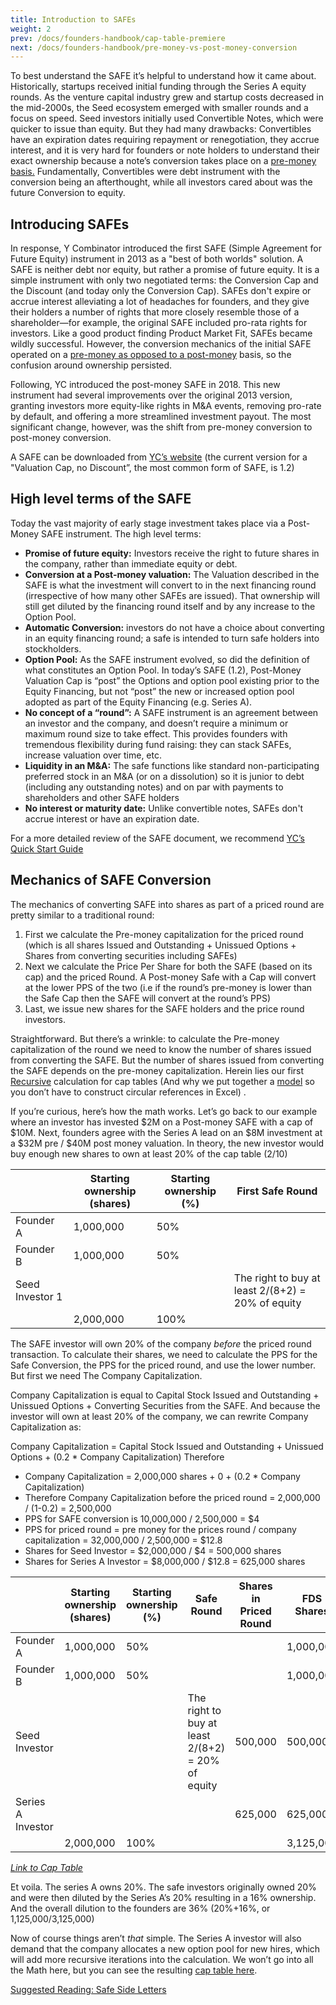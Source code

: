 ```yaml
---
title: Introduction to SAFEs
weight: 2
prev: /docs/founders-handbook/cap-table-premiere
next: /docs/founders-handbook/pre-money-vs-post-money-conversion
---
```



To best understand the SAFE it’s helpful to understand how it came about. Historically, startups received initial funding through the Series A equity rounds. As the venture capital industry grew and startup costs decreased in the mid-2000s, the Seed ecosystem emerged with smaller rounds and a focus on speed. Seed investors initially used Convertible Notes, which were quicker to issue than equity.  But they had many drawbacks: Convertibles have an expiration dates requiring repayment or renegotiation, they accrue interest, and it is very hard for founders or note holders to understand their exact ownership because a note’s conversion takes place on a [pre-money basis.](../pre-money-vs-post-money-conversion/) Fundamentally, Convertibles were debt instrument with the conversion being an afterthought, while all investors cared about was the future Conversion to equity.

## Introducing SAFEs

In response, Y Combinator introduced the first SAFE (Simple Agreement for Future Equity) instrument in 2013 as a "best of both worlds" solution. A SAFE is neither debt nor equity, but rather a promise of future equity. It is a simple instrument with only two negotiated terms: the Conversion Cap and the Discount (and today only the Conversion Cap). SAFEs don't expire or accrue interest alleviating a lot of headaches for founders, and they give their holders a number of rights that more closely resemble those of a shareholder—for example, the original SAFE included pro-rata rights for investors.  Like a good product finding Product Market Fit, SAFEs became wildly successful. However, the conversion mechanics of the initial SAFE operated on a [pre-money as opposed to a post-money](../pre-money-vs-post-money-conversion/) basis, so the confusion around ownership persisted.

Following, YC introduced the post-money SAFE in 2018. This new instrument had several improvements over the original 2013 version, granting investors more equity-like rights in M&A events, removing pro-rate by default, and offering a more streamlined investment payout. The most significant change, however, was the shift from pre-money conversion to post-money conversion.

A SAFE can be downloaded from [YC’s website](https://www.ycombinator.com/documents) (the current version for a "Valuation Cap, no Discount”, the most common form of SAFE, is 1.2) 

## High level terms of the SAFE

Today the vast majority of early stage investment takes place via a Post-Money SAFE instrument.  The high level terms: 

- **Promise of future equity:** Investors receive the right to future shares in the company, rather than immediate equity or debt.
- **Conversion at a Post-money valuation:** The Valuation described in the SAFE is what the investment will convert to in the next financing round (irrespective of how many other SAFEs are issued). That ownership will still get diluted by the financing round itself and by any increase to the Option Pool.
- **Automatic Conversion:** investors do not have a choice about converting in an equity financing round; a safe is intended to turn safe holders into stockholders.
- **Option Pool:** As the SAFE instrument evolved, so did the definition of what constitutes an Option Pool. In today’s SAFE (1.2),  Post-Money Valuation Cap is “post” the Options and option pool existing prior to the Equity Financing, but not “post” the new or increased option pool adopted as part of the Equity Financing (e.g. Series A).
- **No concept of a “round”:** A SAFE instrument is an agreement between an investor and the company, and doesn’t require a minimum or maximum round size to take effect. This provides founders with tremendous flexibility during fund raising: they can stack SAFEs, increase valuation over time, etc.
- **Liquidity in an M&A:**  The safe functions like standard non-participating preferred stock in an M&A (or on a dissolution) so it is junior to debt (including any outstanding notes) and on par with payments to shareholders and other SAFE holders
- **No interest or maturity date:** Unlike convertible notes, SAFEs don't accrue interest or have an expiration date.

For a more detailed review of the SAFE document, we recommend [YC’s Quick Start Guide](https://bookface-static.ycombinator.com/assets/ycdc/Website%20User%20Guide%20Feb%202023%20-%20final-28acf9a3b938e643cc270b7da514194d5c271359be25b631b025605673fa9f95.pdf)

## Mechanics of SAFE Conversion

The mechanics of converting SAFE into shares as part of a priced round are pretty similar to a traditional round: 

1. First we calculate the Pre-money capitalization for the priced round (which is all shares Issued and Outstanding + Unissued Options + Shares from converting securities including SAFEs)
2. Next we calculate the Price Per Share  for both the SAFE (based on its cap) and the priced Round. A Post-money Safe with a Cap will convert at the lower PPS of the two (i.e if the round’s pre-money is lower than the Safe Cap then the SAFE will convert at the round’s PPS) 
3. Last, we issue new shares for the SAFE holders and the price round investors. 

Straightforward. But there’s a wrinkle: to calculate the Pre-money capitalization of the round we need to know the number of shares issued from converting the SAFE.  But the number of shares issued from converting the SAFE depends on the pre-money capitalization. Herein lies our first [Recursive](https://en.wikipedia.org/wiki/Recursion) calculation for cap tables (And why we put together a [model](/docs/cap-table-worksheet) so you don’t have to construct circular references in Excel) .  

If you’re curious, here’s how the math works. Let’s go back to our example where an investor has invested $2M on a Post-money SAFE with a cap of $10M.  Next, founders agree with the Series A lead on an $8M investment at a $32M pre / $40M post money valuation. In theory, the new investor would buy enough new shares to own at least 20% of the cap table (2/10)

|  | Starting ownership (shares) | Starting ownership (%) | First Safe Round |
| --- | --- | --- | --- |
| Founder A | 1,000,000 | 50%  |  |
| Founder B | 1,000,000 | 50% |  |
| Seed Investor 1 |  |  | The right to buy at least 2/(8+2) = 20% of equity  |
|  | 2,000,000 | 100% |  |

The SAFE investor will own 20% of the company *before* the priced round transaction.  To calculate their shares, we need to calculate the PPS for the Safe Conversion,  the PPS for the priced round, and use the lower number.  But first we need The Company Capitalization.

Company Capitalization is equal to Capital Stock Issued and Outstanding + Unissued Options + Converting Securities from the SAFE.  And because the investor will own at least 20% of the company, we can rewrite Company Capitalization as:

Company Capitalization = Capital Stock Issued and Outstanding + Unissued Options +  (0.2 * Company Capitalization) 
Therefore

- Company Capitalization = 2,000,000 shares + 0 + (0.2 * Company Capitalization)
- Therefore Company Capitalization before the priced round  = 2,000,000 / (1-0.2) = 2,500,000
- PPS for SAFE conversion is 10,000,000 / 2,500,000 = $4
- PPS for priced round = pre money for the prices round / company capitalization = 32,000,000 / 2,500,000 = $12.8
- Shares for Seed Investor  = $2,000,000 / $4  = 500,000 shares
- Shares for Series A Investor = $8,000,000 / $12.8 = 625,000 shares

|  | Starting ownership (shares) | Starting ownership (%) | Safe Round | Shares in Priced Round | FDS Shares  | FDS % |
| --- | --- | --- | --- | --- | --- | --- |
| Founder A | 1,000,000 | 50%  |  |  | 1,000,000 | 32% |
| Founder B | 1,000,000 | 50% |  |  | 1,000,000 | 32% |
| Seed Investor  |  |  | The right to buy at least 2/(8+2) = 20% of equity  | 500,000  | 500,000  | 16% |
| Series A Investor |  |  |  | 625,000 | 625,000 | 20% |
|  | 2,000,000 | 100% |  |  | 3,125,000 |  |

[*Link to Cap Table*](/docs/cap-table-worksheet/#AAN4IgTg9g7gIghgFziAXAbVASwCapABhABoQEBPABwFM8BjCAWwYgDtiQW4GaUQAxCAFcW2KmAAEAQXYBnABZwwVGagCM.DZpLQWY.ZgqoMIeYuVrNWkNTC0qLBKgCs.AL5FQppSpTrL.Ehs7B1QAFjcPEwVvC39AsWDHFABmACYAOktk_AB2VI1UgE5QwtcAXRI4ABsq6BgqKqoEHgQwQSp3LFxeVXZyajpGZjYSTm48AWFRCQAhWWjzX38AkB09OQMjTwWfP0t423skl06os13lg8SwiO3z2P3rBKPUNMzNbLyC4tKKkGrarAGk0Wm0OpEcHgAJIyGTtbAAeQoCEwrBUJH6PBA9CYrHYYyxMLhVGw4iRKLR83uKBWazA.kM6DuMRpVxeNNOXkWKyC7NuZxZPOeIQ5fwBdWBzVQrXap0hvFCfUoWJkcAAZjRRlwsQBlKgk8RQlgAN2UCAgEnYmBNZu4IvycWxcEZe0e2EwMnowiStKgunpG0Zxl59pWXJ8_JDSVUTnShXjhScqmSTnjTmS2VCJHDYQThQAHOVKjUJY0pSgZVQSO7VQAjRrYPiYBrYHxoP70G301EsAAqyrwFAgMkccu6IBySoGvBkYmb6I42rwerA86khptI4tVs3CDtSXzl1WfvWmyZAsWADZUiV42yRapCnGE_mco_46.30X_iWgWWeGq1Szt.FBKAAsqwVBkK8DqPEgYAAOZNOSPYyAAChAEBVKgKzCIIs6IsiqE4a4QA) 

Et voila. The series A owns 20%. The safe investors originally owned 20% and were then diluted by the Series A’s 20% resulting in a 16% ownership. And the overall dilution to the founders are 36% (20%+16%, or 1,125,000/3,125,000)

Now of course things aren’t *that* simple.  The Series A investor will also demand that the company allocates a new option pool for new hires, which will add more recursive iterations into the calculation. We won’t go into all the Math here, but you can see the resulting [cap table here](/docs/cap-table-worksheet/#AAN4IgTg9g7gIghgFziAXAbVASwCapABhABoQEBPABwFM8BjCAWwYgDtiQW4GaUR4XMVADYACAKIBrdgGcAFnDBVpqAIz51GktBZUwczBVQYQchUtUbNIamFpUWCVQFYAdAGYAHABYAbCqeevv6eTgC.RKCmisooapb4JDZ2DqoqLgBMTl5ebgDsHj4AnB7p6V4eueGR8tEW8Ym6yY4oHi65uSoehU4qxT5OhW74bqEAuiRwQkLQMMJUCDwIYACuVFUgOHgq7OTUdIzMbCSc3HgAUhCyLCIAwhBTmNKsMjXmsfEJINq6.obo1WYYnFLA1bPZmm43O5ITDYbD1lE3sCrElwagyu5vH4Aljgh4Ea8gR9QU1VIUXB4Su0VJ0aSo_F4xhMpjM5gtUEtVutNrwAJLSaSrbAAeQoCEwrGUJF2PBA9CYz2OXFl_MFVGwIlF4slL0BqE.3z0sgMRgBtRQn1RKQtBL1FpJaJtERMhP1Dut.CZIEm01gbMWKzWzp5IC8O0osukcAAZjQladeL1vCIAGrg5a1EiYFgANyUCG41vSxLlcD.yKs2Ee9GWHq0UB0RpN_2sjUdxZIiJinudVuaKihhSHhT8hV63RUmVynddKC8w.KXp9rKE8wDqxIVajACNV9gAGKCITYGJocZy1h5vQSlgAFQjeAoEGkjm5uF4uXDe140l0gilHDKngt6Bqm6bRCI7DZnmL6Fs0Hgloavymi6do.GUw7uv25ILhU47FNSS4sn6q7sig0aTL.XoUIoACyrBUGQqBuMW9SkAoADm8xaje0gAAoQPcFgkLWyy_iKYq8fqoRAA#AAN4IgTg9g7gIghgFziAXAbVASwCapABhABoQEBPABwFM8BjCAWwYgDtiQW4GaUR4XMVADYACAKIBrdgGcAFnDBVpqAIz51GktBZUwczBVQYQchUtUbNIamFpUWCVQFYAdAGYAHABYAbCqeevv6eTgC.RKCmisooapb4JDZ2DqoqLgBMTl5ebgDsHj4AnB7p6V4eueGR8tEW8Ym6yY4oHi65uSoehU4qxT5OhW74bqEAuiRwQkLQMMJUCDwIYACuVFUgOHgq7OTUdIzMbCSc3HgAUhCyLCIAwhBTmNKsMjXmsfEJINq6.obo1WYYnFLA1bPZmm43O5ITDYbD1lE3sCrElwagyu5vH4Aljgh4Ea8gR9QU1VIUXB4Su0VJ0aSo_F4xhMpjM5gtUEtVutNrwAJLSaSrbAAeQoCEwrGUJF2PBA9CYz2OXFl_MFVGwIlF4slL0BqE.3z0sgMRgBtRQn1RKQtBL1FpJaJtERMhP1Dut.CZIEm01gbMWKzWzp5IC8O0osukcAAZjQladeL1vCIAGrg5a1EiYFgANyUCG41vSxLlcD.yKs2Ee9GWHq0UB0RpN_2sjUdxZIiJinudVuaKihhSHhT8hV63RUmVynddKC8w.KXp9rKE8wDqxIVajACNV9gAGKCITYGJocZy1h5vQSlgAFQjeAoEGkjm5uF4uXDe140l0gilHDKngt6Bqm6bRCI7DZnmL6Fs0Hgloavymi6do.GUw7uv25ILhU47FNSS4sn6q7sig0aTL.XoUIoACyrBUGQqBuMW9SkAoADm8xaje0gAAoQPcFgkLWyy_iKYq8fqoRAA). 

[Suggested Reading: Safe Side Letters](../safe-side-letters/)
